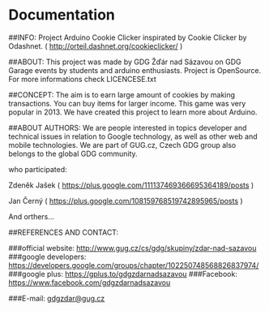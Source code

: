 Documentation
===============

##INFO:
Project Arduino Cookie Clicker inspirated by Cookie Clicker by Odashnet. ( http://orteil.dashnet.org/cookieclicker/ )


##ABOUT:
This project was made by GDG Žďár nad Sázavou on GDG Garage events
by students and arduino enthusiasts. Project is OpenSource. For more informations check LICENCESE.txt


##CONCEPT:
The aim is to earn large amount of cookies by making transactions. You can buy items for larger income. This game was very popular
in 2013. We have created this project to learn more about Arduino. 


##ABOUT AUTHORS:
We are people interested in topics developer and technical issues 
in relation to Google technology, as well as other web and mobile technologies. 
We are part of GUG.cz, Czech GDG group also belongs to the global GDG community.

who participated:

Zdeněk Jašek ( https://plus.google.com/111137469366695364189/posts ) 

Jan Černý ( https://plus.google.com/108159768519742895965/posts )

And orthers...



##REFERENCES AND CONTACT:

###official website: http://www.gug.cz/cs/gdg/skupiny/zdar-nad-sazavou
###google developers: https://developers.google.com/groups/chapter/102250748568826837974/
###google plus: https://gplus.to/gdgzdarnadsazavou
###Facebook: https://www.facebook.com/gdgzdarnadsazavou

###E-mail: gdgzdar@gug.cz

